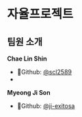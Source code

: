 # 자율프로젝트

## 팀원 소개

**Chae Lin Shin**

- 🍒Github: [@scl2589](https://github.com/scl2589)
- 
**Myeong Ji Son**

- 🍒Github: [@ji-exitosa](https://github.com/ji-exitosa)